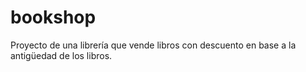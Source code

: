 # bookshop
Proyecto de una librería que vende libros con descuento en base a la antigüedad de los libros.
